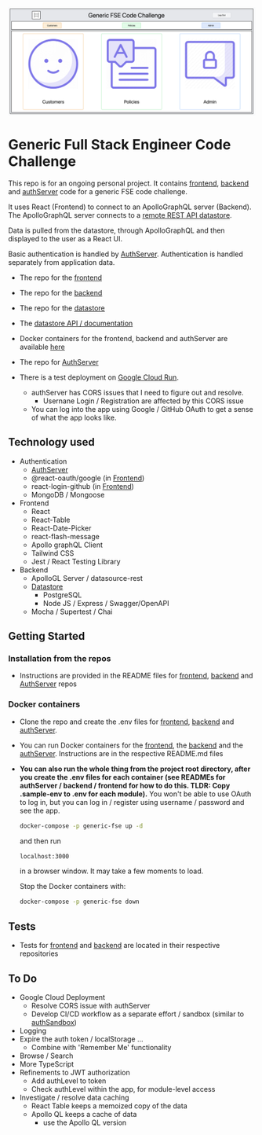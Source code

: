 
![repo header](public/dashboard.png?raw=true "Generic FSE Code Challenge")

# Generic Full Stack Engineer Code Challenge

This repo is for an ongoing personal project. It contains [frontend](https://github.com/mattburnett-repo/generic-fse-code-challenge/tree/main/frontend), [backend](https://github.com/mattburnett-repo/generic-fse-code-challenge/tree/main/backend) and [authServer](https://github.com/mattburnett-repo/generic-fse-code-challenge/tree/main/authServer)  code for a generic FSE code challenge. 

It uses React (Frontend) to connect to an ApolloGraphQL server (Backend). The ApolloGraphQL server connects to a [remote REST API datastore](https://generic-fse-datastore.herokuapp.com/api/v1/api-docs/).

Data is pulled from the datastore, through ApolloGraphQL and then displayed to the user as a React UI.

Basic authentication is handled by [AuthServer](https://github.com/mattburnett-repo/generic-fse-code-challenge/tree/main/authServer). Authentication is handled separately from application data.

* The repo for the [frontend](https://github.com/mattburnett-repo/generic-fse-code-challenge/tree/main/frontend)
* The repo for the [backend](https://github.com/mattburnett-repo/generic-fse-code-challenge/tree/main/backend)
* The repo for the [datastore](https://github.com/mattburnett-repo/feather-fullstack-codechallenge-datastore)
* The [datastore API / documentation](https://generic-fse-datastore.herokuapp.com/api/v1/api-docs/)
* Docker containers for the frontend, backend and authServer are available [here](https://hub.docker.com/u/mattburnett01)
* The repo for [AuthServer](https://github.com/mattburnett-repo/generic-fse-code-challenge/tree/main/authServer)
  
* There is a test deployment on [Google Cloud Run](https://generic-fse-frontend-3g7bisuwsq-ey.a.run.app/). 
  * authServer has CORS issues that I need to figure out and resolve.
    * Usernane Login / Registration are affected by this CORS issue
  * You can log into the app using Google / GitHub OAuth to get a sense of what the app looks like.
  
## Technology used
* Authentication
  * [AuthServer](https://github.com/mattburnett-repo/generic-fse-code-challenge/tree/main/authServer)
  * @react-oauth/google (in [Frontend](https://github.com/mattburnett-repo/generic-fse-code-challenge/tree/main/frontend))
  * react-login-github (in [Frontend](https://github.com/mattburnett-repo/generic-fse-code-challenge/tree/main/frontend))
  * MongoDB / Mongoose
* Frontend
  * React
  * React-Table
  * React-Date-Picker
  * react-flash-message
  * Apollo graphQL Client
  * Tailwind CSS
  * Jest / React Testing Library
* Backend
  * ApolloGL Server / datasource-rest
  *  [Datastore](https://github.com/mattburnett-repo/feather-fullstack-codechallenge-datastore)
       * PostgreSQL
       * Node JS / Express / Swagger/OpenAPI
  * Mocha / Supertest / Chai

## Getting Started 

### Installation from the repos
* Instructions are provided in the README files for [frontend](https://github.com/mattburnett-repo/generic-fse-code-challenge/tree/main/frontend), [backend](https://github.com/mattburnett-repo/generic-fse-code-challenge/tree/main/backend) and [AuthServer](https://github.com/mattburnett-repo/generic-fse-code-challenge/tree/main/authServer) repos
  
### Docker containers
* Clone the repo and create the .env files for [frontend](https://github.com/mattburnett-repo/generic-fse-code-challenge/blob/main/frontend/.sample-env), [backend](https://github.com/mattburnett-repo/generic-fse-code-challenge/blob/main/backend/.sample-env) and [authServer](https://github.com/mattburnett-repo/generic-fse-code-challenge/blob/main/authServer/.sample-env).
  
* You can run Docker containers for the [frontend](https://github.com/mattburnett-repo/generic-fse-code-challenge/tree/main/frontend#getting-started--docker), the [backend](https://github.com/mattburnett-repo/generic-fse-code-challenge/tree/main/frontend#getting-started--docker) and the [authServer](https://github.com/mattburnett-repo/generic-fse-code-challenge/tree/main/authServer#getting-started--docker). Instructions are in the respective README.md files
  
* **You can also run the whole thing from the project root directory, after you create the .env files for each container (see READMEs for authServer / backend / frontend for how to do this. TLDR: Copy .sample-env to .env for each module).** You won't be able to use OAuth to log in, but you can log in / register using username / password and see the app.
  
  ```bash
  docker-compose -p generic-fse up -d
  ```
  and then run
  ```bash
  localhost:3000
  ```
  in a browser window. It may take a few moments to load.
  
  Stop the Docker containers with:
  ```bash
  docker-compose -p generic-fse down
  ```

## Tests
* Tests for [frontend](https://github.com/mattburnett-repo/generic-fse-code-challenge/tree/main/frontend/src/__tests__) and [backend](https://github.com/mattburnett-repo/generic-fse-code-challenge/tree/main/backend/test)  are located in their respective repositories

## To Do
* Google Cloud Deployment
  * Resolve CORS issue with authServer
  * Develop CI/CD workflow as a separate effort / sandbox (similar to [authSandbox](https://github.com/mattburnett-repo/authSandbox))
* Logging
* Expire the auth token / localStorage ...
  * Combine with 'Remember Me' functionality
* Browse / Search
* More TypeScript
* Refinements to JWT authorization
  * Add authLevel to token
  * Check authLevel within the app, for module-level access
* Investigate / resolve data caching
  * React Table keeps a memoized copy of the data
  * Apollo QL keeps a cache of data
    * use the Apollo QL version